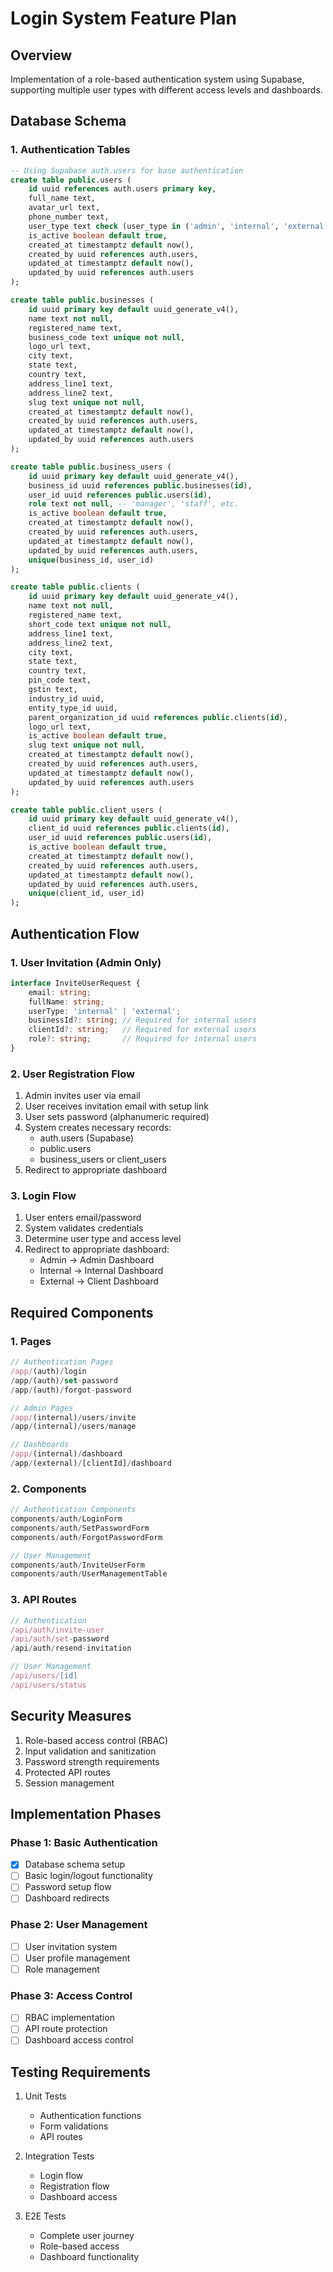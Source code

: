 # Login System Feature Plan

## Overview
Implementation of a role-based authentication system using Supabase, supporting multiple user types with different access levels and dashboards.

## Database Schema

### 1. Authentication Tables
```sql
-- Using Supabase auth.users for base authentication
create table public.users (
    id uuid references auth.users primary key,
    full_name text,
    avatar_url text,
    phone_number text,
    user_type text check (user_type in ('admin', 'internal', 'external')),
    is_active boolean default true,
    created_at timestamptz default now(),
    created_by uuid references auth.users,
    updated_at timestamptz default now(),
    updated_by uuid references auth.users
);

create table public.businesses (
    id uuid primary key default uuid_generate_v4(),
    name text not null,
    registered_name text,
    business_code text unique not null,
    logo_url text,
    city text,
    state text,
    country text,
    address_line1 text,
    address_line2 text,
    slug text unique not null,
    created_at timestamptz default now(),
    created_by uuid references auth.users,
    updated_at timestamptz default now(),
    updated_by uuid references auth.users
);

create table public.business_users (
    id uuid primary key default uuid_generate_v4(),
    business_id uuid references public.businesses(id),
    user_id uuid references public.users(id),
    role text not null, -- 'manager', 'staff', etc.
    is_active boolean default true,
    created_at timestamptz default now(),
    created_by uuid references auth.users,
    updated_at timestamptz default now(),
    updated_by uuid references auth.users,
    unique(business_id, user_id)
);

create table public.clients (
    id uuid primary key default uuid_generate_v4(),
    name text not null,
    registered_name text,
    short_code text unique not null,
    address_line1 text,
    address_line2 text,
    city text,
    state text,
    country text,
    pin_code text,
    gstin text,
    industry_id uuid,
    entity_type_id uuid,
    parent_organization_id uuid references public.clients(id),
    logo_url text,
    is_active boolean default true,
    slug text unique not null,
    created_at timestamptz default now(),
    created_by uuid references auth.users,
    updated_at timestamptz default now(),
    updated_by uuid references auth.users
);

create table public.client_users (
    id uuid primary key default uuid_generate_v4(),
    client_id uuid references public.clients(id),
    user_id uuid references public.users(id),
    is_active boolean default true,
    created_at timestamptz default now(),
    created_by uuid references auth.users,
    updated_at timestamptz default now(),
    updated_by uuid references auth.users,
    unique(client_id, user_id)
);
```

## Authentication Flow

### 1. User Invitation (Admin Only)
```typescript
interface InviteUserRequest {
    email: string;
    fullName: string;
    userType: 'internal' | 'external';
    businessId?: string; // Required for internal users
    clientId?: string;   // Required for external users
    role?: string;       // Required for internal users
}
```

### 2. User Registration Flow
1. Admin invites user via email
2. User receives invitation email with setup link
3. User sets password (alphanumeric required)
4. System creates necessary records:
   - auth.users (Supabase)
   - public.users
   - business_users or client_users
5. Redirect to appropriate dashboard

### 3. Login Flow
1. User enters email/password
2. System validates credentials
3. Determine user type and access level
4. Redirect to appropriate dashboard:
   - Admin → Admin Dashboard
   - Internal → Internal Dashboard
   - External → Client Dashboard

## Required Components

### 1. Pages
```typescript
// Authentication Pages
/app/(auth)/login
/app/(auth)/set-password
/app/(auth)/forgot-password

// Admin Pages
/app/(internal)/users/invite
/app/(internal)/users/manage

// Dashboards
/app/(internal)/dashboard
/app/(external)/[clientId]/dashboard
```

### 2. Components
```typescript
// Authentication Components
components/auth/LoginForm
components/auth/SetPasswordForm
components/auth/ForgotPasswordForm

// User Management
components/auth/InviteUserForm
components/auth/UserManagementTable
```

### 3. API Routes
```typescript
// Authentication
/api/auth/invite-user
/api/auth/set-password
/api/auth/resend-invitation

// User Management
/api/users/[id]
/api/users/status
```

## Security Measures

1. Role-based access control (RBAC)
2. Input validation and sanitization
3. Password strength requirements
4. Protected API routes
5. Session management

## Implementation Phases

### Phase 1: Basic Authentication
- [x] Database schema setup
- [ ] Basic login/logout functionality
- [ ] Password setup flow
- [ ] Dashboard redirects

### Phase 2: User Management
- [ ] User invitation system
- [ ] User profile management
- [ ] Role management

### Phase 3: Access Control
- [ ] RBAC implementation
- [ ] API route protection
- [ ] Dashboard access control

## Testing Requirements

1. Unit Tests
   - Authentication functions
   - Form validations
   - API routes

2. Integration Tests
   - Login flow
   - Registration flow
   - Dashboard access

3. E2E Tests
   - Complete user journey
   - Role-based access
   - Dashboard functionality

